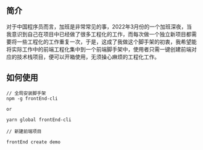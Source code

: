 ## 简介
对于中国程序员而言，加班是非常常见的事，2022年3月份的一个加班深夜，当我意识到自己在项目中已经做了很多工程化的工作，而每次做一个独立新项目都需要将一些工程化的工作重复一次，于是，这成了我做这个脚手架的初衷，我希望能将实际工作中的前端工程化集中到一个前端脚手架中，使用者只需一键创建前端对应的技术栈项目，便可以开箱使用，无须操心麻烦的工程化工作。
## 如何使用
```
// 全局安装脚手架
npm -g frontEnd-cli

or

yarn global frontEnd-cli

// 新建前端项目

frontEnd create demo
```